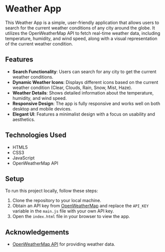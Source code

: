 # Weather App

This Weather App is a simple, user-friendly application that allows users to search for the current weather conditions of any city around the globe. It utilizes the OpenWeatherMap API to fetch real-time weather data, including temperature, humidity, and wind speed, along with a visual representation of the current weather condition.

## Features

- **Search Functionality**: Users can search for any city to get the current weather conditions.
- **Dynamic Weather Icons**: Displays different icons based on the current weather condition (Clear, Clouds, Rain, Snow, Mist, Haze).
- **Weather Details**: Shows detailed information about the temperature, humidity, and wind speed.
- **Responsive Design**: The app is fully responsive and works well on both desktop and mobile devices.
- **Elegant UI**: Features a minimalist design with a focus on usability and aesthetics.

## Technologies Used

- HTML5
- CSS3
- JavaScript
- OpenWeatherMap API

## Setup

To run this project locally, follow these steps:

1. Clone the repository to your local machine.
2. Obtain an API key from [OpenWeatherMap](https://openweathermap.org/api) and replace the `API_KEY` variable in the `main.js` file with your own API key.
3. Open the `index.html` file in your browser to view the app.


## Acknowledgements

- [OpenWeatherMap API](https://openweathermap.org/api) for providing weather data.